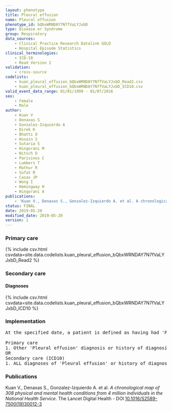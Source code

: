 ```yaml
---
layout: phenotype
title: Pleural effusion
name: Pleural effusion
phenotype_id: bQbxWRNDAY7N7fVaLYJxbD 
type: Disease or Syndrome
group: Respiratory
data_sources: 
    - Clinical Practice Research Datalink GOLD
    - Hospital Episode Statistics
clinical_terminologies: 
    - ICD-10
    - Read Version 2
validation: 
    - cross-source
codelists: 
    - kuan_pleural_effusion_bQbxWRNDAY7N7fVaLYJxbD_Read2.csv
    - kuan_pleural_effusion_bQbxWRNDAY7N7fVaLYJxbD_ICD10.csv
valid_event_data_range: 01/01/1999 - 01/07/2016
sex: 
    - Female
    - Male
author: 
    - Kuan V
    - Denaxas S
    - Gonzalez-Izquierdo A
    - Direk K
    - Bhatti O
    - Husain S
    - Sutaria S
    - Hingorani M
    - Nitsch D
    - Parisinos C
    - Lumbers T
    - Mathur R
    - Sofat R
    - Casas JP
    - Wong I
    - Hemingway H
    - Hingorani A
publications: 
    - 'Kuan V., Denaxas S., Gonzalez-Izquierdo A. et al. A chronological map of 308 physical and mental health conditions from 4 million individuals in the National Health Service. The Lancet Digital Health - DOI: 10.1016/S2589-7500(19)30012-3' 
status: FINAL
date: 2019-05-20
modified_date: 2019-05-20
version: 1
---
```

### Primary care 
{% include csv.html csvdata=site.data.codelists.kuan_pleural_effusion_bQbxWRNDAY7N7fVaLYJxbD_Read2 %}
### Secondary care 
#### Diagnoses 
{% include csv.html csvdata=site.data.codelists.kuan_pleural_effusion_bQbxWRNDAY7N7fVaLYJxbD_ICD10 %}
### Implementation 
<pre>At the specified date, a patient is defined as having had 'Pleural effusion' IF they meet the criteria for any of the following on or before the specified date. The earliest date on which the individual meets any of the following criteria on or before the specified date is defined as the first event date:

Primary care
1. Other 'Pleural effusion' diagnosis or history of diagnosis during a consultation 
OR
Secondary care (ICD10)
1. ALL diagnoses of 'Pleural effusion' or history of diagnosis during a hospitalization</pre> 
 
### Publications 
Kuan V., Denaxas S., Gonzalez-Izquierdo A. et al. _A chronological map of 308 physical and mental health conditions from 4 million individuals in the National Health Service_. The Lancet Digital Health - DOI <a href='https://www.thelancet.com/journals/landig/article/PIIS2589-7500(19)30012-3/fulltext'>10.1016/S2589-7500(19)30012-3</a>